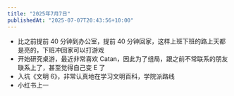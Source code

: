 ```yaml
---
title: "2025年7月7日"
publishedAt: "2025-07-07T20:43:56+10:00"
---
```


- 比之前提前 40 分钟到办公室，提前 40 分钟回家，这样上班下班的路上天都是亮的，下班冲回家可以打游戏
- 开始研究桌游，最近非常喜欢 Catan，因此为了组局，跟之前不常联系的朋友联系上了，甚至觉得自己变 E 了
- 入坑《文明 6》，非常认真地在学习文明百科，学院派路线
- 小红书上一 ​​​
